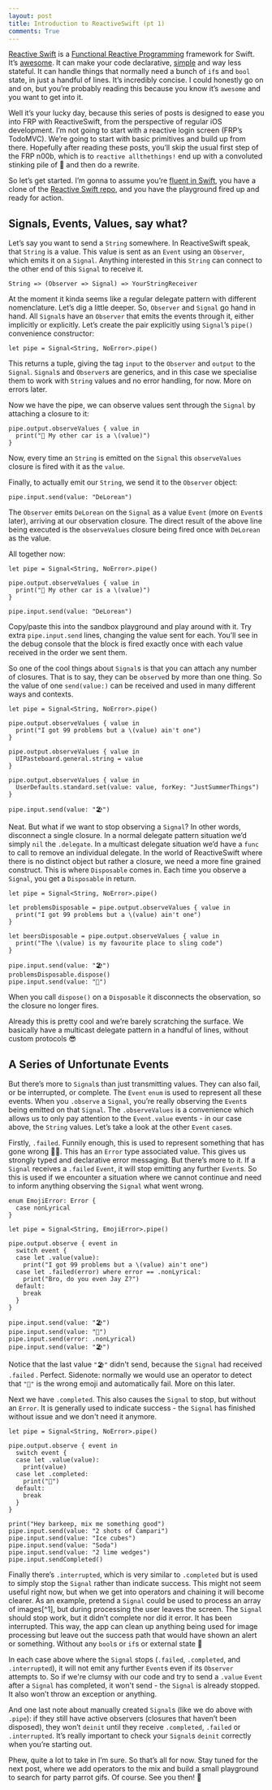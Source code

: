 ```yaml
---
layout: post
title: Introduction to ReactiveSwift (pt 1)
comments: True
---
```


[Reactive Swift](https://github.com/reactivecocoa/reactiveswift) is a [Functional Reactive Programming](https://gist.github.com/staltz/868e7e9bc2a7b8c1f754) framework for Swift. It’s [awesome](https://github.com/kickstarter/ios-oss). It can make your code declarative, [simple](https://www.infoq.com/presentations/Simple-Made-Easy) and way less stateful. It can handle things that normally need a bunch of `if`s and `bool` state, in just a handful of lines. It’s incredibly concise. I could honestly go on and on, but you’re probably reading this because you know it’s `awesome` and you want to get into it.

Well it’s your lucky day, because this series of posts is designed to ease you into FRP with ReactiveSwift, from the perspective of regular iOS development. I’m not going to start with a reactive login screen (FRP’s TodoMVC). We’re going to start with basic primitives and build up from there. Hopefully after reading these posts, you’ll skip the usual first step of the FRP n00b, which is to `reactive allthethings!` end up with a convoluted stinking pile of 💩 and then do a rewrite.

So let’s get started. I’m gonna to assume you’re [fluent in Swift](https://www.objc.io/books/advanced-swift/), you have a clone of the [Reactive Swift repo](https://github.com/reactivecocoa/reactiveswift), and you have the playground fired up and ready for action.

## Signals, Events, Values, say what?
Let’s say you want to send a `String` somewhere. In ReactiveSwift speak, that `String` is a value. This value is sent as an `Event` using an `Observer`, which emits it on a `Signal`. Anything interested in this `String` can connect to the other end of this `Signal` to receive it.

`String => (Observer => Signal) => YourStringReceiver`

At the moment it kinda seems like a regular delegate pattern with different nomenclature.  Let’s dig a little deeper. So, `Observer` and `Signal` go hand in hand. All `Signal`s have an `Observer` that emits the events through it, either implicitly or explicitly. Let’s create the pair explicitly using `Signal`’s `pipe()` convenience constructor:

```
let pipe = Signal<String, NoError>.pipe()
```

This returns a tuple, giving the tag `input` to the `Observer` and `output` to the `Signal`. `Signal`s and `Observer`s are generics, and in this case we specialise them to work with `String` values and no error handling, for now. More on errors later.

Now we have the pipe, we can observe values sent through the `Signal` by attaching a closure to it:

```
pipe.output.observeValues { value in
  print("🚙 My other car is a \(value)")
}
```

Now, every time an `String` is emitted on the `Signal` this `observeValues` closure is fired with it as the `value`.

Finally, to actually emit our `String`, we send it to the `Observer` object:

```
pipe.input.send(value: "DeLorean")
```

The `Observer` emits `DeLorean` on the `Signal` as a value `Event` (more on `Event`s later), arriving at our observation closure. The direct result of the above line being executed is the `observeValues` closure being fired once with `DeLorean` as the value.

All together now:

```
let pipe = Signal<String, NoError>.pipe()

pipe.output.observeValues { value in
  print("🚙 My other car is a \(value)")
}

pipe.input.send(value: "DeLorean")
```

Copy/paste this into the sandbox playground and play around with it. Try extra `pipe.input.send` lines, changing the value sent for each. You’ll see in the debug console that the block is fired exactly once with each value received in the order we sent them.

So one of the cool things about `Signal`s is that you can attach any number of closures. That is to say, they can be `observe`d by more than one thing. So the value of one `send(value:)` can be received and used in many different ways and contexts.

```
let pipe = Signal<String, NoError>.pipe()

pipe.output.observeValues { value in
  print("I got 99 problems but a \(value) ain't one")
}

pipe.output.observeValues { value in
  UIPasteboard.general.string = value
}

pipe.output.observeValues { value in
  UserDefaults.standard.set(value: value, forKey: "JustSummerThings")
}

pipe.input.send(value: "🏖")
```

Neat. But what if we want to stop observing a `Signal`? In other words, disconnect a single closure. In a normal delegate pattern situation we’d simply `nil` the `.delegate`. In a multicast delegate situation we’d have a `func` to call to remove an individual delegate. In the world of ReactiveSwift where there is no distinct object but rather a closure, we need a more fine grained construct. This is where `Disposable` comes in. Each time you observe a `Signal`, you get a `Disposable` in return.

```
let pipe = Signal<String, NoError>.pipe()

let problemsDisposable = pipe.output.observeValues { value in
  print("I got 99 problems but a \(value) ain't one")
}

let beersDisposable = pipe.output.observeValues { value in
  print("The \(value) is my favourite place to sling code")
}

pipe.input.send(value: "🏖")
problemsDisposable.dispose()
pipe.input.send(value: "🗽")
```

When you call `dispose()` on a `Disposable` it disconnects the observation, so the closure no longer fires.

Already this is pretty cool and we’re barely scratching the surface. We basically have a multicast delegate pattern in a handful of lines, without custom protocols 😎

## A Series of Unfortunate Events
But there’s more to `Signal`s than just transmitting values. They can also fail, or be interrupted, or complete. The `Event` `enum` is used to represent all these events. When you `.observe` a `Signal`, you’re really observing the `Event`s being emitted on that `Signal`. The `.observeValues` is a convenience which allows us to only pay attention to the `Event.value` events - in our case above, the `String` values. Let’s take a look at the other `Event` `case`s.

Firstly, `.failed`. Funnily enough, this is used to represent something that has gone wrong 🙅‍♂️. This has an `Error` type associated value. This gives us strongly typed and declarative error messaging. But there’s more to it. If a `Signal` receives a `.failed` `Event`, it will stop emitting any further `Event`s. So this is used if we encounter a situation where we cannot continue and need to inform anything observing the `Signal` what went wrong.

```
enum EmojiError: Error {
  case nonLyrical
}

let pipe = Signal<String, EmojiError>.pipe()

pipe.output.observe { event in
  switch event {
  case let .value(value):
    print("I got 99 problems but a \(value) ain't one")
  case let .failed(error) where error == .nonLyrical:
    print("Bro, do you even Jay Z?")
  default:
    break
  }
}

pipe.input.send(value: "🏖")
pipe.input.send(value: "🍺")
pipe.input.send(error: .nonLyrical)
pipe.input.send(value: "🏖")
```

Notice that the last value `"🏖"` didn't send, because the `Signal` had received `.failed` . Perfect. Sidenote: normally we would use an operator to detect that `"🍺"` is the wrong emoji and automatically fail. More on this later.

Next we have `.completed`. This also causes the `Signal` to stop, but without an `Error`. It is generally used to indicate success - the `Signal` has finished without issue and we don't need it anymore.

```
let pipe = Signal<String, NoError>.pipe()

pipe.output.observe { event in
  switch event {
  case let .value(value):
    print(value)
  case let .completed:
    print("🤗")
  default:
    break
  }
}

print("Hey barkeep, mix me something good")
pipe.input.send(value: "2 shots of Campari")
pipe.input.send(value: "Ice cubes")
pipe.input.send(value: "Soda")
pipe.input.send(value: "2 lime wedges")
pipe.input.sendCompleted()
```

Finally there’s `.interrupted`, which is very similar to `.completed` but is used to simply stop the `Signal` rather than indicate success. This might not seem useful right now, but when we get into operators and chaining it will become clearer. As an example, pretend a `Signal` could be used to process an array of images[^1], but during processing the user leaves the screen. The `Signal` should stop work, but it didn’t complete nor did it error. It has been interrupted. This way, the app can clean up anything being used for image processing but leave out the success path that would have shown an alert or something. Without any `bool`s or `if`s or external state 💯

In each case above where the `Signal` stops (`.failed`, `.completed`, and `.interrupted`), it will not emit any further `Event`s even if its `Observer` attempts to. So if we're clumsy with our code and try to send a `.value` `Event` after a `Signal` has completed, it won't send - the `Signal` is already stopped. It also won’t throw an exception or anything.

And one last note about manually created `Signal`s (like we do above with `.pipe`): if they still have active observers (closures that haven’t been disposed), they won’t `deinit` until they receive `.completed`, `.failed` or `.interrupted`. It’s really important to check your `Signal`s `deinit` correctly when you’re starting out.

Phew, quite a lot to take in I’m sure. So that’s all for now. Stay tuned for the next post, where we add operators to the mix and build a small playground to search for party parrot gifs. Of course. See you then! 👋
